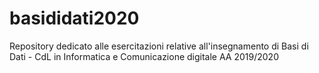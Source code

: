 # basididati2020
Repository dedicato alle esercitazioni relative all'insegnamento di Basi di Dati - CdL in Informatica e Comunicazione digitale AA 2019/2020
